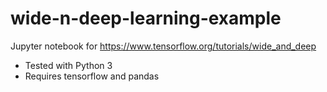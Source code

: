 # wide-n-deep-learning-example
Jupyter notebook for https://www.tensorflow.org/tutorials/wide_and_deep

* Tested with Python 3
* Requires tensorflow and pandas
